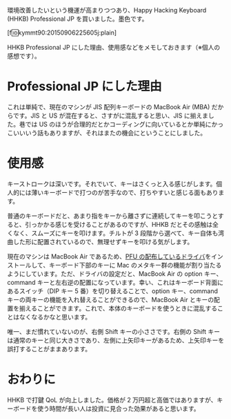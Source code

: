 <!-- Happy Hacking Keyboard Professional JP を購入した -->

環境改善したいという機運が高まりつつあり、Happy Hacking Keyboard (HHKB) Professional JP を買いました。墨色です。

[f:id:kymmt90:20150906225605j:plain]

HHKB Professional JP にした理由、使用感などをメモしておきます（※個人の感想です）。

# Professional JP にした理由

これは単純で、現在のマシンが JIS 配列キーボードの MacBook Air (MBA) だからです。JIS と US が混在すると、さすがに混乱すると思い、JIS に揃えました。巷では US のほうが合理的だとかコーディングに向いているとか単純にかっこいいいう話もありますが、それはまたの機会にということにしました。

# 使用感

キーストロークは深いです。それでいて、キーはさくっと入る感じがします。個人的には薄いキーボードで打つのが苦手なので、打ちやすいと感じる面もあります。

普通のキーボードだと、あまり指をキーから離さずに連続してキーを叩こうとすると、引っかかる感じを受けることがあるのですが、HHKB だとその感触は全くなく、スムーズにキーを叩けます。チルトが 3 段階から選べて、キー自体も湾曲した形に配置されているので、無理せずキーを叩ける気がします。

現在のマシンは MacBook Air であるため、[PFU の配布しているドライバ](https://www.pfu.fujitsu.com/hhkeyboard/macdownload.html)をインストールして、キーボード下部のキーに Mac のメタキー群の機能が割り当たるようにしています。ただ、ドライバの設定だと、MacBook Air の option キー、command キーと左右逆の配置になっています。幸い、これはキーボード背面にあるスイッチ（DIP キー 5 番）を切り替えることで、option キー、command キーの両キーの機能を入れ替えることができるので、MacBook Air とキーの配置を揃えることができます。これで、本体のキーボードを使うときに混乱することはなくなるかなと思います。

唯一、まだ慣れていないのが、右側 Shift キーの小ささです。右側の Shift キーは通常のキーと同じ大きさであり、左側に上矢印キーがあるため、上矢印キーを誤打することがままあります。

# おわりに

HHKB で打鍵 QoL が向上しました。価格が 2 万円超と高価ではありますが、キーボードを使う時間が長い人は投資に見合った効果があると思います。
